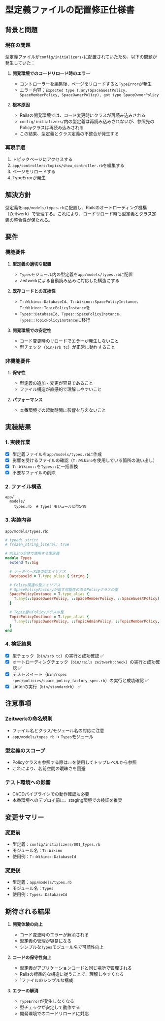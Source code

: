 # 型定義ファイルの配置修正仕様書

## 背景と問題

### 現在の問題

型定義ファイルが`config/initializers/`に配置されていたため、以下の問題が発生していた：

1. **開発環境でのコードリロード時のエラー**
   - コントローラーを編集後、ページをリロードすると`TypeError`が発生
   - エラー内容：`Expected type T.any(SpaceGuestPolicy, SpaceMemberPolicy, SpaceOwnerPolicy), got type SpaceOwnerPolicy`

2. **根本原因**
   - Railsの開発環境では、コード変更時にクラスが再読み込みされる
   - `config/initializers/`内の型定義は再読み込みされないが、参照先のPolicyクラスは再読み込みされる
   - この結果、型定義とクラス定義の不整合が発生する

### 再現手順

1. トピックページにアクセスする
2. `app/controllers/topics/show_controller.rb`を編集する
3. ページをリロードする
4. TypeErrorが発生

## 解決方針

型定義を`app/models/types.rb`に配置し、Railsのオートローディング機構（Zeitwerk）で管理する。これにより、コードリロード時も型定義とクラス定義の整合性が保たれる。

## 要件

### 機能要件

1. **型定義の適切な配置**
   - `Types`モジュール内の型定義を`app/models/types.rb`に配置
   - Zeitwerkによる自動読み込みに対応した構造にする

2. **既存コードとの互換性**
   - `T::Wikino::DatabaseId`、`T::Wikino::SpacePolicyInstance`、`T::Wikino::TopicPolicyInstance`を
   - `Types::DatabaseId`、`Types::SpacePolicyInstance`、`Types::TopicPolicyInstance`に移行

3. **開発環境での安定性**
   - コード変更時のリロードでエラーが発生しないこと
   - 型チェック（`bin/srb tc`）が正常に動作すること

### 非機能要件

1. **保守性**
   - 型定義の追加・変更が容易であること
   - ファイル構造が直感的で理解しやすいこと

2. **パフォーマンス**
   - 本番環境での起動時間に影響を与えないこと

## 実装結果

### 1. 実装作業

- [x] 型定義ファイルを`app/models/types.rb`に作成
- [x] 影響を受けるファイルの確認（`T::Wikino`を使用している箇所の洗い出し）
- [x] `T::Wikino::`を`Types::`に一括置換
- [x] 不要なファイルの削除

### 2. ファイル構造

```
app/
  models/
    types.rb  # Types モジュールと型定義
```

### 3. 実装内容

`app/models/types.rb`:
```ruby
# typed: strict
# frozen_string_literal: true

# Wikino全体で使用する型定義
module Types
  extend T::Sig

  # データベースIDの型エイリアス
  DatabaseId = T.type_alias { String }

  # Policy関連の型エイリアス
  # SpacePolicyFactoryが返す可能性のあるPolicyクラスの型
  SpacePolicyInstance = T.type_alias {
    T.any(::SpaceOwnerPolicy, ::SpaceMemberPolicy, ::SpaceGuestPolicy)
  }

  # Topic層のPolicyクラスの型
  TopicPolicyInstance = T.type_alias {
    T.any(::TopicOwnerPolicy, ::TopicAdminPolicy, ::TopicMemberPolicy, ::TopicGuestPolicy)
  }
end
```

### 4. 検証結果

- [x] 型チェック（`bin/srb tc`）の実行と成功確認 ✅
- [x] オートローディングチェック（`bin/rails zeitwerk:check`）の実行と成功確認 ✅
- [x] テストスイート（`bin/rspec spec/policies/space_policy_factory_spec.rb`）の実行と成功確認 ✅
- [x] Linterの実行（`bin/standardrb`） ✅

## 注意事項

### Zeitwerkの命名規則

- ファイル名とクラス/モジュール名の対応に注意
- `app/models/types.rb` → `Types`モジュール

### 型定義のスコープ

- Policyクラスを参照する際は`::`を使用してトップレベルから参照
- これにより、名前空間の曖昧さを回避

### テスト環境への影響

- CI/CDパイプラインでの動作確認も必要
- 本番環境へのデプロイ前に、staging環境での検証を推奨

## 変更サマリー

### 変更前
- 型定義：`config/initializers/001_types.rb`
- モジュール名：`T::Wikino`
- 使用例：`T::Wikino::DatabaseId`

### 変更後
- 型定義：`app/models/types.rb`
- モジュール名：`Types`
- 使用例：`Types::DatabaseId`

## 期待される結果

1. **開発体験の向上**
   - コード変更時のエラーが解消される
   - 型定義の管理が容易になる
   - シンプルな`Types`モジュール名で可読性向上

2. **コードの保守性向上**
   - 型定義がアプリケーションコードと同じ場所で管理される
   - Railsの標準的な構造に従うことで、理解しやすくなる
   - 1ファイルのシンプルな構成

3. **エラーの解消**
   - `TypeError`が発生しなくなる
   - 型チェックが安定して動作する
   - 開発環境でのコードリロードに対応